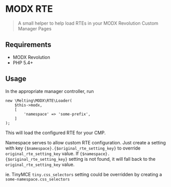 # MODX RTE

> A small helper to help load RTEs in your MODX Revolution Custom Manager Pages


## Requirements

* MODX Revolution
* PHP 5.4+


## Usage

In the appropriate manager controller, run

    new \Melting\MODX\RTE\Loader(
        $this->modx,
        [
            'namespace' => 'some-prefix',
        ]
    );

This will load the configured RTE for your CMP.

Namespace serves to allow custom RTE configuration.
Just create a setting with key `{$namespace}.{$original_rte_setting_key}` to override `original_rte_setting_key` value.
If `{$namespace}.{$original_rte_setting_key}` setting is not found, it will fall back to the `original_rte_setting_key` value.

ie. TinyMCE `tiny.css_selectors` setting could be overridden by creating a `some-namespace.css_selectors`
